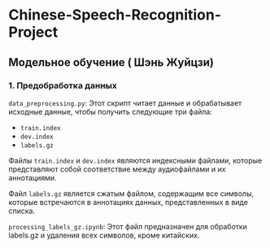 # Chinese-Speech-Recognition-Project
## Модельное обучение ( Шэнь Жуйцзи)

### 1. Предобработка данных

`data_preprocessing.py`: Этот скрипт читает данные и обрабатывает исходные данные, чтобы получить следующие три файла:

- `train.index`
- `dev.index`
- `labels.gz`

Файлы `train.index` и `dev.index` являются индексными файлами, которые представляют собой соответствие между аудиофайлами и их аннотациями.

Файл `labels.gz` является сжатым файлом, содержащим все символы, которые встречаются в аннотациях данных, представленных в виде списка.

`processing_labels_gz.ipynb`: Этот файл предназначен для обработки labels.gz и удаления всех символов, кроме китайских.
